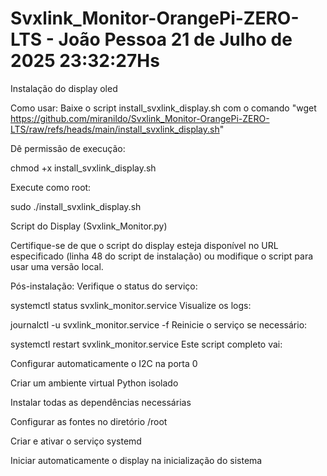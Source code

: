 # Svxlink_Monitor-OrangePi-ZERO-LTS - João Pessoa 21 de Julho de 2025 23:32:27Hs
Instalação do display oled

Como usar:
Baixe o script install_svxlink_display.sh com o comando "wget https://github.com/miranildo/Svxlink_Monitor-OrangePi-ZERO-LTS/raw/refs/heads/main/install_svxlink_display.sh"

Dê permissão de execução:

chmod +x install_svxlink_display.sh

Execute como root:

sudo ./install_svxlink_display.sh

Script do Display (Svxlink_Monitor.py)

Certifique-se de que o script do display esteja disponível no URL especificado (linha 48 do script de instalação) ou modifique o script para usar uma versão local.

Pós-instalação:
Verifique o status do serviço:

systemctl status svxlink_monitor.service
Visualize os logs:

journalctl -u svxlink_monitor.service -f
Reinicie o serviço se necessário:

systemctl restart svxlink_monitor.service
Este script completo vai:

Configurar automaticamente o I2C na porta 0

Criar um ambiente virtual Python isolado

Instalar todas as dependências necessárias

Configurar as fontes no diretório /root

Criar e ativar o serviço systemd

Iniciar automaticamente o display na inicialização do sistema

